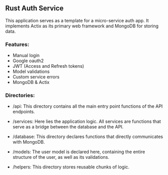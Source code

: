 ## Rust Auth Service
This application serves as a template for a micro-service auth app. It implements Actix as its primary web framework and MongoDB for storing data.

### Features:
- Manual login
- Google oauth2
- JWT (Access and Refresh tokens)
- Model validations
- Custom service errors
- MongoDB & Actix
  
### Directories:
- /api: This directory contains all the main entry point functions of the API endpoints.

- /services: Here lies the application logic. All services are functions that serve as a bridge between the database and the API.

- /database: This directory declares functions that directly communicates with MongoDB.

- /models: The user model is declared here, containing the entire structure of the user, as well as its validations.

- /helpers: This directory stores reusable chunks of logic.
